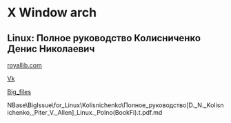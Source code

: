 
# Х Window arch 

## Linux: Полное руководство Колисниченко Денис Николаевич

[royallib.com](https://royallib.com/read/kolisnichenko_denis/Linux_polnoe_rukovodstvo.html#0)

[Vk](https://vk.com/wall-51126445_53055)

[Big_files](../../../../../../NBase/BigIssue/for_Linux/Kolisnichenko/Полное_руководство/[D._N._Kolisnichenko,_Piter_V._Allen]_Linux._Polno(BookFi).t.pdf.md)

NBase\BigIssue\for_Linux\Kolisnichenko\Полное_руководство\[D._N._Kolisnichenko,_Piter_V._Allen]_Linux._Polno(BookFi).t.pdf.md